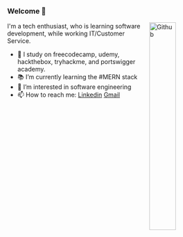 ### Welcome 👋

<img width="35%" align="right" alt="Github" src="https://user-images.githubusercontent.com/48678280/88862734-4903af80-d201-11ea-968b-9c939d88a37c.gif" />

I'm a tech enthusiast, who is learning software development, while working IT/Customer Service. 

- 🔭 I study on freecodecamp, udemy, hackthebox, tryhackme, and portswigger academy.
- 📚 I’m currently learning the #MERN stack
- 👯 I’m interested in software engineering
- 📫 How to reach me: [Linkedin](https://www.linkedin.com/in/robert-head-0x0/) [Gmail](mailto:rhead105@gmail.com)
